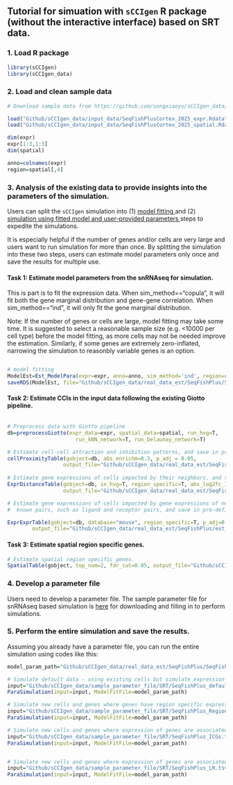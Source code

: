
## Tutorial for simuation with `sCCIgen` R package (without the interactive interface) based on SRT data.

### 1. Load R package

``` r
library(sCCIgen)
library(sCCIgen_data)
```

### 2. Load and clean sample data

``` r
# Download sample data from https://github.com/songxiaoyu/sCCIgen_data/tree/main/input_data. 

load("Github/sCCIgen_data/input_data/SeqFishPlusCortex_2025_expr.Rdata")
load("Github/sCCIgen_data/input_data/SeqFishPlusCortex_2025_spatial.Rdata")

dim(expr)
expr[1:3,1:3]
dim(spatial)

anno=colnames(expr)
region=spatial[,4]
```

### 3. Analysis of the existing data to provide insights into the parameters of the simulation.

Users can split the `sCCIgen` simulation into (1) <u> model fitting </u>
and (2) <u> simulation using fitted model and user-provided parameters
</u> steps to expedite the simulations.

It is especially helpful if the number of genes and/or cells are very
large and users want to run simulation for more than once. By splitting
the simulation into these two steps, users can estimate model parameters
only once and save the results for multiple use.

#### Task 1: Estimate model parameters from the snRNAseq for simulation.

This is part is to fit the expression data. When sim_method==“copula”,
it will fit both the gene marginal distribution and gene-gene
correlation. When sim_method==“ind”, it will only fit the gene marginal
distribution.

Note: If the number of genes or cells are large, model fitting may take
some time. It is suggested to select a reasonable sample size
(e.g. \<10000 per cell type) before the model fitting, as more cells may
not be needed improve the estimation. Similarly, if some genes are
extremely zero-inflated, narrowing the simulation to reasonbly variable
genes is an option.

``` r

# model fitting 
ModelEst=Est_ModelPara(expr=expr, anno=anno, sim_method='ind', region=region, ncores=14)
saveRDS(ModelEst, file="Github/sCCIgen_data/real_data_est/SeqFishPlus/SeqFishPlusCortex_fit_wo_cor_region.RDS")
```

#### Task 2: Estimate CCIs in the input data following the existing Giotto pipeline.

``` r

# Preprocess data with Giotto pipeline
db=preprocessGiotto(expr_data=expr, spatial_data=spatial, run_hvg=T, 
                      run_kNN_network=T, run_Delaunay_network=T) 

# Estimate cell-cell attraction and inhibition patterns, and save in pre-defined folder
cellProximityTable(gobject=db, abs_enrichm=0.3, p_adj = 0.05, 
                  output_file="Github/sCCIgen_data/real_data_est/SeqFishPlus/est_CCI_dist_dist_region.csv")
                  
# Estimate gene expressions of cells impacted by their neighbors, and save in pre-defined folder                 
ExprDistanceTable(gobject=db, in_hvg=T, region_specific=T, abs_log2fc_ICG=1, p_adj = 0.05,
                  output_file="Github/sCCIgen_data/real_data_est/SeqFishPlus/est_CCI_dist_expr_region.csv")                 

# Estimate gene expressions of cells impacted by gene expressions of neighboring cells, narrow to 
#  known pairs, such as ligand and receptor pairs, and save in pre-defined folder  

ExprExprTable(gobject=db, database="mouse", region_specific=T, p_adj=0.05, abs_log2fc_LR=1,
        output_file="Github/sCCIgen_data/real_data_est/SeqFishPlus/est_CCI_expr_expr_region.csv")
```

#### Task 3: Estimate spatial region specific genes.

``` r
# Estimate spatial region specific genes.
SpatialTable(gobject, top_num=2, fdr_cut=0.05, output_file="Github/sCCIgen_data/real_data_est/SeqFishPlus/est_CCI_expr_expr_region.csv")
```

### 4. Develop a parameter file

Users need to develop a parameter file. The sample parameter file for
snRNAseq based simulation is
[here](https://github.com/songxiaoyu/sCCIgen_data/tree/main/sample_parameter_file/SRT)
for downloading and filling in to perform simulations.

### 5. Perform the entire simulation and save the results.

Assuming you already have a parameter file, you can run the entire
simulation using codes like this:

``` r
model_param_path="Github/sCCIgen_data/real_data_est/SeqFishPlus/SeqFishPlusCortex_fit_wo_cor_region.RDS"

# Simulate default data - using existing cells but simulate expression with ground truth
input="Github/sCCIgen_data/sample_parameter_file/SRT/SeqFishPlus_default.tsv"
ParaSimulation(input=input, ModelFitFile=model_param_path)

# Simulate new cells and genes where genes have region specific expressions 
input="Github/sCCIgen_data/sample_parameter_file/SRT/SeqFishPlus_RegionDiffGenes.tsv"
ParaSimulation(input=input, ModelFitFile=model_param_path)

# Simulate new cells and genes where expression of genes are associated with distances to other cells. 
input="Github/sCCIgen_data/sample_parameter_file/SRT/SeqFishPlus_ICGs.tsv"
ParaSimulation(input=input, ModelFitFile=model_param_path)


# Simulate new cells and genes where expression of genes are associated with distances to other cells. 
input="Github/sCCIgen_data/sample_parameter_file/SRT/SeqFishPlus_LR.tsv"
ParaSimulation(input=input, ModelFitFile=model_param_path)

```
